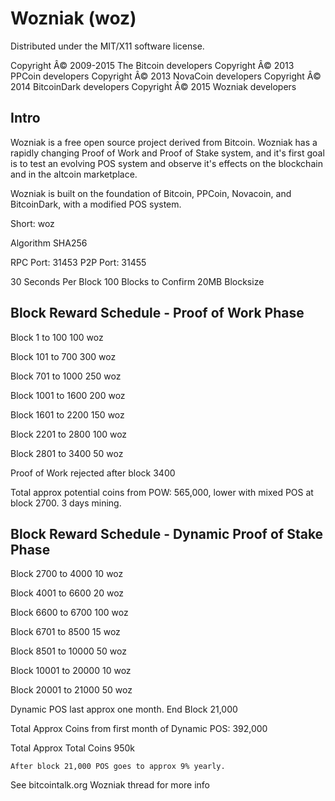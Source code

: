Wozniak (woz)
===================
Distributed under the MIT/X11 software license.

Copyright Â© 2009-2015 The Bitcoin developers
Copyright Â© 2013 PPCoin developers
Copyright Â© 2013 NovaCoin developers
Copyright Â© 2014 BitcoinDark developers
Copyright Â© 2015 Wozniak developers

Intro
-----
Wozniak is a free open source project derived from Bitcoin. Wozniak has a rapidly changing Proof of Work and Proof of Stake system, and it's first goal is to test an evolving POS system and observe it's effects on the blockchain and in the altcoin marketplace.

Wozniak is built on the foundation of Bitcoin, PPCoin, Novacoin, and BitcoinDark, with a modified POS system.

Short: woz

Algorithm SHA256


RPC Port: 31453
P2P Port: 31455



30 Seconds Per Block
100 Blocks to Confirm
20MB Blocksize


Block Reward Schedule - Proof of Work Phase
-------------------------------------------
Block 1 to 100
    100 woz 

Block 101 to 700
    300 woz
	
Block 701 to 1000
	250 woz

Block 1001 to 1600
	200 woz

Block 1601 to 2200
	150 woz

Block 2201 to 2800
	100 woz

Block 2801 to 3400
	50 woz

Proof of Work rejected after block 3400


Total approx potential coins from POW: 565,000, lower with mixed POS at block 2700. 3 days mining.
 





Block Reward Schedule - Dynamic Proof of Stake Phase
-------------------------------------------
Block 2700 to 4000
	10 woz
	
Block 4001 to 6600
	20 woz
	
Block 6600 to 6700
	100 woz
	
Block 6701 to 8500
	15 woz

Block 8501 to 10000
	50 woz 

Block 10001 to 20000
	10 woz

Block 20001 to 21000
	50 woz


Dynamic POS last approx one month. End Block 21,000
	
Total Approx Coins from first month of Dynamic POS: 392,000

Total Approx Total Coins 950k

	After block 21,000 POS goes to approx 9% yearly.






See bitcointalk.org Wozniak thread for more info

